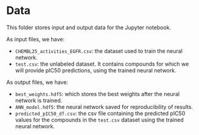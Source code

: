 # Data

This folder stores input and output data for the Jupyter notebook.

As input files, we have:

- `CHEMBL25_activities_EGFR.csv`: the dataset used to train the neural network.
- `test.csv`: the unlabeled dataset. It contains compounds for which we will provide pIC50 predictions, using the trained neural network.

As output files, we have:
- `best_weights.hdf5`: which stores the best weights after the neural network is trained.
- `ANN_model.hdf5`: the neural network saved for reproducibility of results.
- `predicted_pIC50_df.csv`: the csv file containing the predicted pIC50 values for the compounds in the `test.csv` dataset using the trained neural network.
